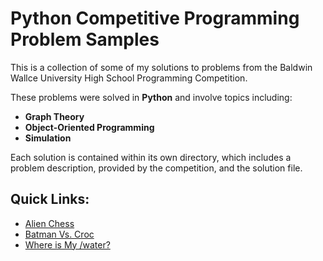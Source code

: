 # Python Competitive Programming Problem Samples
This is a collection of some of my solutions to problems from the Baldwin Wallce University High School Programming Competition.

These problems were solved in **Python** and involve topics including:
- **Graph Theory**
- **Object-Oriented Programming**
- **Simulation**

Each solution is contained within its own directory, which includes a problem description, provided by the competition, and the solution file.

## Quick Links:
- [Alien Chess](https://github.com/ThomasP850/PythonCompetitiveProgramming/tree/main/problems/alienChess)
- [Batman Vs. Croc](https://github.com/ThomasP850/PythonCompetitiveProgramming/tree/main/problems/batmanVsCroc)
- [Where is My /water?](https://github.com/ThomasP850/PythonCompetitiveProgramming/tree/main/problems/whereIsMyWater)